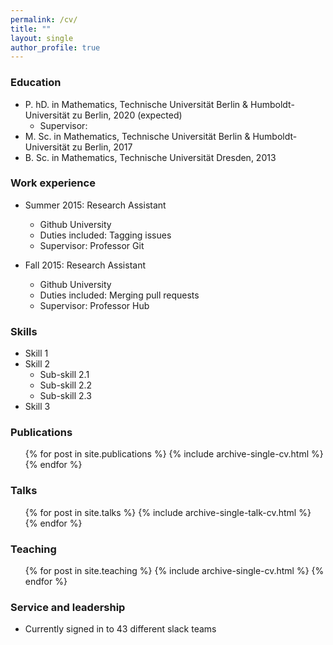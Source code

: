 ```yaml
---
permalink: /cv/
title: "" 
layout: single
author_profile: true  
---
```


### Education

* P. hD. in Mathematics, Technische Universit&auml;t Berlin & Humboldt-Universit&auml;t zu Berlin, 2020 (expected)
     * Supervisor: 
* M. Sc. in Mathematics, Technische Universit&auml;t Berlin & Humboldt-Universit&auml;t zu Berlin, 2017
* B. Sc. in Mathematics, Technische Universit&auml;t Dresden, 2013

### Work experience

* Summer 2015: Research Assistant
  * Github University
  * Duties included: Tagging issues
  * Supervisor: Professor Git

* Fall 2015: Research Assistant
  * Github University
  * Duties included: Merging pull requests
  * Supervisor: Professor Hub
  
### Skills

* Skill 1
* Skill 2
  * Sub-skill 2.1
  * Sub-skill 2.2
  * Sub-skill 2.3
* Skill 3

### Publications

  <ul>{% for post in site.publications %}
    {% include archive-single-cv.html %}
  {% endfor %}</ul>
  
### Talks

  <ul>{% for post in site.talks %}
    {% include archive-single-talk-cv.html %}
  {% endfor %}</ul>
  
### Teaching

  <ul>{% for post in site.teaching %}
    {% include archive-single-cv.html %}
  {% endfor %}</ul>
  
### Service and leadership

* Currently signed in to 43 different slack teams
